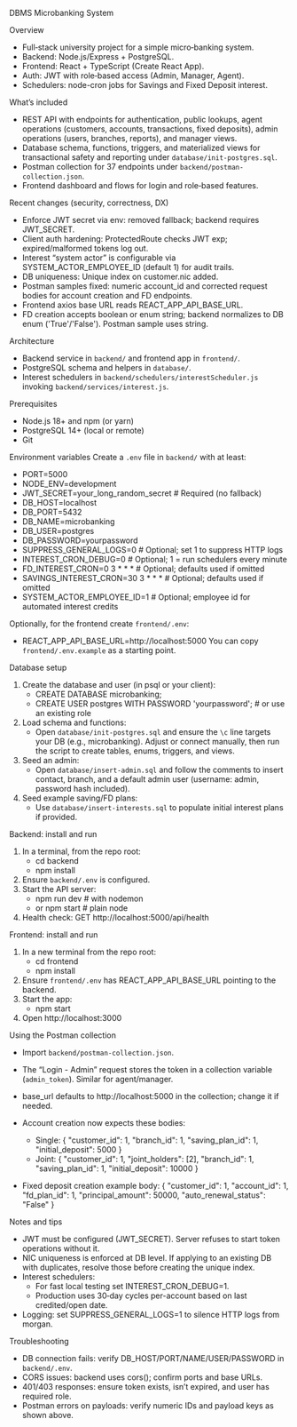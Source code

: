 DBMS Microbanking System

Overview
- Full‑stack university project for a simple micro‑banking system.
- Backend: Node.js/Express + PostgreSQL.
- Frontend: React + TypeScript (Create React App).
- Auth: JWT with role‑based access (Admin, Manager, Agent).
- Schedulers: node-cron jobs for Savings and Fixed Deposit interest.

What’s included
- REST API with endpoints for authentication, public lookups, agent operations (customers, accounts, transactions, fixed deposits), admin operations (users, branches, reports), and manager views.
- Database schema, functions, triggers, and materialized views for transactional safety and reporting under `database/init-postgres.sql`.
- Postman collection for 37 endpoints under `backend/postman-collection.json`.
- Frontend dashboard and flows for login and role‑based features.

Recent changes (security, correctness, DX)
- Enforce JWT secret via env: removed fallback; backend requires JWT_SECRET.
- Client auth hardening: ProtectedRoute checks JWT exp; expired/malformed tokens log out.
- Interest “system actor” is configurable via SYSTEM_ACTOR_EMPLOYEE_ID (default 1) for audit trails.
- DB uniqueness: Unique index on customer.nic added.
- Postman samples fixed: numeric account_id and corrected request bodies for account creation and FD endpoints.
- Frontend axios base URL reads REACT_APP_API_BASE_URL.
 - FD creation accepts boolean or enum string; backend normalizes to DB enum ('True'/'False'). Postman sample uses string.

Architecture
- Backend service in `backend/` and frontend app in `frontend/`.
- PostgreSQL schema and helpers in `database/`.
- Interest schedulers in `backend/schedulers/interestScheduler.js` invoking `backend/services/interest.js`.

Prerequisites
- Node.js 18+ and npm (or yarn)
- PostgreSQL 14+ (local or remote)
- Git

Environment variables
Create a `.env` file in `backend/` with at least:
- PORT=5000
- NODE_ENV=development
- JWT_SECRET=your_long_random_secret   # Required (no fallback)
- DB_HOST=localhost
- DB_PORT=5432
- DB_NAME=microbanking
- DB_USER=postgres
- DB_PASSWORD=yourpassword
- SUPPRESS_GENERAL_LOGS=0              # Optional; set 1 to suppress HTTP logs
- INTEREST_CRON_DEBUG=0                # Optional; 1 = run schedulers every minute
- FD_INTEREST_CRON=0 3 * * *           # Optional; defaults used if omitted
- SAVINGS_INTEREST_CRON=30 3 * * *     # Optional; defaults used if omitted
- SYSTEM_ACTOR_EMPLOYEE_ID=1           # Optional; employee id for automated interest credits

Optionally, for the frontend create `frontend/.env`:
- REACT_APP_API_BASE_URL=http://localhost:5000
You can copy `frontend/.env.example` as a starting point.

Database setup
1) Create the database and user (in psql or your client):
	- CREATE DATABASE microbanking;
	- CREATE USER postgres WITH PASSWORD 'yourpassword';    # or use an existing role
2) Load schema and functions:
	- Open `database/init-postgres.sql` and ensure the `\c` line targets your DB (e.g., microbanking). Adjust or connect manually, then run the script to create tables, enums, triggers, and views.
3) Seed an admin:
	- Open `database/insert-admin.sql` and follow the comments to insert contact, branch, and a default admin user (username: admin, password hash included).
4) Seed example saving/FD plans:
	- Use `database/insert-interests.sql` to populate initial interest plans if provided.

Backend: install and run
1) In a terminal, from the repo root:
	- cd backend
	- npm install
2) Ensure `backend/.env` is configured.
3) Start the API server:
	- npm run dev            # with nodemon
	- or npm start           # plain node
4) Health check: GET http://localhost:5000/api/health

Frontend: install and run
1) In a new terminal from the repo root:
	- cd frontend
	- npm install
2) Ensure `frontend/.env` has REACT_APP_API_BASE_URL pointing to the backend.
3) Start the app:
	- npm start
4) Open http://localhost:3000

Using the Postman collection
- Import `backend/postman-collection.json`.
- The “Login - Admin” request stores the token in a collection variable (`admin_token`). Similar for agent/manager.
- base_url defaults to http://localhost:5000 in the collection; change it if needed.
- Account creation now expects these bodies:
  - Single: { "customer_id": 1, "branch_id": 1, "saving_plan_id": 1, "initial_deposit": 5000 }
  - Joint: { "customer_id": 1, "joint_holders": [2], "branch_id": 1, "saving_plan_id": 1, "initial_deposit": 10000 }

- Fixed deposit creation example body:
	{ "customer_id": 1, "account_id": 1, "fd_plan_id": 1, "principal_amount": 50000, "auto_renewal_status": "False" }

Notes and tips
- JWT must be configured (JWT_SECRET). Server refuses to start token operations without it.
- NIC uniqueness is enforced at DB level. If applying to an existing DB with duplicates, resolve those before creating the unique index.
- Interest schedulers:
  - For fast local testing set INTEREST_CRON_DEBUG=1.
  - Production uses 30‑day cycles per-account based on last credited/open date.
- Logging: set SUPPRESS_GENERAL_LOGS=1 to silence HTTP logs from morgan.

Troubleshooting
- DB connection fails: verify DB_HOST/PORT/NAME/USER/PASSWORD in `backend/.env`.
- CORS issues: backend uses cors(); confirm ports and base URLs.
- 401/403 responses: ensure token exists, isn’t expired, and user has required role.
- Postman errors on payloads: verify numeric IDs and payload keys as shown above.


